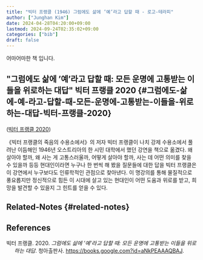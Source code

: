 ```yaml
---
title: "빅터 프랭클 (1946) 그럼에도 삶에 ’예’라고 답할 때 - 로고-테라피"
author: ["Junghan Kim"]
date: 2024-04-28T04:20:00+09:00
lastmod: 2024-09-24T02:35:02+09:00
categories: ["bib"]
draft: false
---
```


어마어마한 책 입니다.


## "그럼에도 삶에 ’예’라고 답할 때: 모든 운명에 고통받는 이들을 위로하는 대답" 빅터 프랭클 2020 {#그럼에도-삶에-예-라고-답할-때-모든-운명에-고통받는-이들을-위로하는-대답-빅터-프랭클-2020}

(<a href="#citeproc_bib_item_1">빅터 프랭클 2020</a>)

《빅터 프랭클의 죽음의 수용소에서》의 저자 빅터 프랭클이 나치 강제 수용소에서 풀려난 이듬해인 1946년 오스트리아의 한 시민 대학에서 했던 강연을 책으로 옮겼다. 왜 살아야 할까, 왜 사는 게 고통스러울까, 어떻게 살아야 할까, 사는 데 어떤 의미를 찾을 수 있을까 등등 현대인이라면 누구나 한 번씩 해 봤을 질문들에 대한 답을 빅터 프랭클은 이 강연에서 누구보다도 인류학적인 관점으로 찾아낸다. 이 명강의를 통해 물질적으로 풍요롭지만 정신적으로 힘든 이 시대에 살고 있는 현대인이 어떤 도움과 위로를 받고, 희망을 발견할 수 있을지 그 힌트를 얻을 수 있다.


## Related-Notes {#related-notes}

## References

<style>.csl-entry{text-indent: -1.5em; margin-left: 1.5em;}</style><div class="csl-bib-body">
  <div class="csl-entry"><a id="citeproc_bib_item_1"></a>빅터 프랭클. 2020. <i>그럼에도 삶에 ’예’라고 답할 때: 모든 운명에 고통받는 이들을 위로하는 대답</i>. 청아출판사. <a href="https://books.google.com?id=aNkPEAAAQBAJ">https://books.google.com?id=aNkPEAAAQBAJ</a>.</div>
</div>
